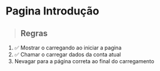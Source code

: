 # Pagina Introdução

> ## Regras
1. ✅ Mostrar o carregando ao iniciar a pagina
2. ✅ Chamar o carregar dados da conta atual
3. Nevagar para a página correta ao final do carregamento